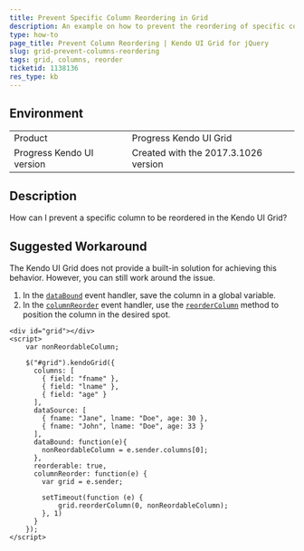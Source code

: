 ```yaml
---
title: Prevent Specific Column Reordering in Grid
description: An example on how to prevent the reordering of specific columns in the Kendo UI Grid.
type: how-to
page_title: Prevent Column Reordering | Kendo UI Grid for jQuery
slug: grid-prevent-columns-reordering
tags: grid, columns, reorder
ticketid: 1138136
res_type: kb
---
```


## Environment

<table>
 <tr>
  <td>Product</td>
  <td>Progress Kendo UI Grid</td>
 </tr>
 <tr>
  <td>Progress Kendo UI version</td>
  <td>Created with the 2017.3.1026 version</td>
 </tr>
</table>

## Description

How can I prevent a specific column to be reordered in the Kendo UI Grid?

## Suggested Workaround

The Kendo UI Grid does not provide a built-in solution for achieving this behavior. However, you can still work around the issue.

1. In the [`dataBound`](https://docs.telerik.com/kendo-ui/api/javascript/ui/grid/events/databound) event handler, save the column in a global variable.
1. In the [`columnReorder`](https://docs.telerik.com/kendo-ui/api/javascript/ui/grid/events/columnreorder) event handler, use the [`reorderColumn`](https://docs.telerik.com/kendo-ui/api/javascript/ui/grid/methods/reordercolumn) method to position the column in the desired spot.

```dojo
<div id="grid"></div>
<script>
	var nonReordableColumn;

	$("#grid").kendoGrid({
	  columns: [
	    { field: "fname" },
	    { field: "lname" },
	    { field: "age" }
	  ],
	  dataSource: [
	    { fname: "Jane", lname: "Doe", age: 30 },
	    { fname: "John", lname: "Doe", age: 33 }
	  ],
	  dataBound: function(e){
	    nonReordableColumn = e.sender.columns[0];
	  },
	  reorderable: true,
	  columnReorder: function(e) {
	    var grid = e.sender;

	    setTimeout(function (e) {
	        grid.reorderColumn(0, nonReordableColumn);
	    }, 1)
	  }
	});
</script>
```
